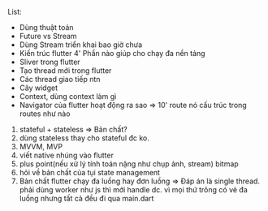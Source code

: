 List:
- Dùng thuật toán 
- Future vs Stream 
- Dùng Stream triển khai bao giờ chưa
- Kiến trúc flutter 4' Phần nào giúp cho chạy đa nền tảng 
- Sliver trong flutter 
- Tạo thread mới trong flutter
- Các thread giao tiếp ntn
- Cây widget
- Context, dùng context làm gì
- Navigator của flutter hoạt động ra sao => 10' route nó cấu trúc trong routes như nào
1. stateful + stateless => Bản chất?
2. dùng stateless thay cho stateful đc ko.
3. MVVM, MVP 
4. viết native nhúng vào flutter
5. plus point(nếu xử lý tính toán nặng như chụp ảnh, stream) bitmap
6. hỏi về bản chất của tụi state management
7. Bản chất flutter chạy đa luồng hay đơn luồng => Đáp án là single thread.  phải dùng worker như js thì mới handle dc. vì mọi thứ trông có vẻ đa luồng nhưng tất cả đều đi qua main.dart
